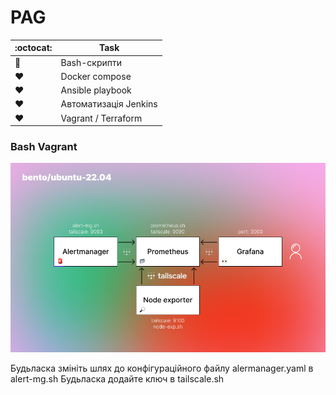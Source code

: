 # PAG
<!---
💚❤️ :octocat:
--->

| :octocat: | Task |
| --- | --- |
| 💛 | Bash-скрипти |
| ❤️ | Docker compose |
| ❤️ | Ansible playbook |
| ❤️ | Автоматизація Jenkins |
| ❤️ | Vagrant / Terraform |

### Bash Vagrant

<picture>
    <source media="(prefers-color-scheme: dark)" srcset="./images/1b.png">
    <img alt="IMG1" src="./images/1w.png">
</picture>

Будьласка змініть шлях до конфігураційного файлу alermanager.yaml в alert-mg.sh
Будьласка додайте ключ в tailscale.sh